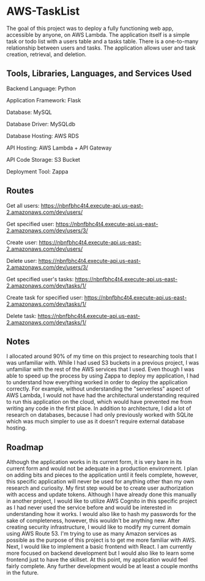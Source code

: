 # AWS-TaskList

The goal of this project was to deploy a fully functioning web app, accessible by anyone, on AWS Lambda. The application itself is a simple task or todo list with a users table and a tasks table. There is a one-to-many relationship between users and tasks. The application allows user and task creation, retrieval, and deletion. 

## Tools, Libraries, Languages, and Services Used

Backend Language: Python

Application Framework: Flask

Database: MySQL

Database Driver: MySQLdb

Database Hosting: AWS RDS

API Hosting: AWS Lambda + API Gateway

API Code Storage: S3 Bucket

Deployment Tool: Zappa


## Routes

Get all users: https://nbnfbhc4t4.execute-api.us-east-2.amazonaws.com/dev/users/

Get specified user: https://nbnfbhc4t4.execute-api.us-east-2.amazonaws.com/dev/users/3/

Create user: https://nbnfbhc4t4.execute-api.us-east-2.amazonaws.com/dev/users/

Delete user: https://nbnfbhc4t4.execute-api.us-east-2.amazonaws.com/dev/users/3/

Get specified user's tasks: https://nbnfbhc4t4.execute-api.us-east-2.amazonaws.com/dev/tasks/1/

Create task for specified user: https://nbnfbhc4t4.execute-api.us-east-2.amazonaws.com/dev/tasks/1/

Delete task: https://nbnfbhc4t4.execute-api.us-east-2.amazonaws.com/dev/tasks/1/



## Notes

I allocated around 90% of my time on this project to researching tools that I was unfamiliar with. While I had used S3 buckets in a previous project, I was unfamiliar with the rest of the AWS services that I used. Even though I was able to speed up the process by using Zappa to deploy my application, I had to understand how everything worked in order to deploy the application correctly. For example, without understanding the "serverless" aspect of AWS Lambda, I would not have had the architectural understanding required to run this application on the cloud, which would have prevented me from writing any code in the first place. In addition to architecture, I did a lot of research on databases, because I had only previously worked with SQLite which was much simpler to use as it doesn't require external database hosting. 

## Roadmap

Although the application works in its current form, it is very bare in its current form and would not be adequate in a production environment. I plan on adding bits and pieces to the application until it feels complete, however, this specific application will never be used for anything other than my own research and curiosity. My first step would be to create user authorization with access and update tokens. Although I have already done this manually in another project, I would like to utilize AWS Cognito in this specific project as I had never used the service before and would be interested in understanding how it works. I would also like to hash my passwords for the sake of completeness, however, this wouldn't be anything new. After creating security infrastructure, I would like to modify my current domain using AWS Route 53. I'm trying to use as many Amazon services as possible as the purpose of this project is to get me more familiar with AWS. Next, I would like to implement a basic frontend with React. I am currently more focused on backend development but I would also like to learn some frontend just to have the skillset. At this point, my application would feel fairly complete. Any further development would be at least a couple months in the future.


